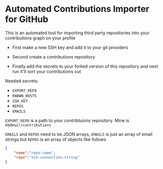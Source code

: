 # Automated Contributions Importer for GitHub

This is an automated tool for importing third party repositories into your contributions graph on your profile

- First make a new SSH key and add it to your git providers

- Second create a contributions repository

- Finally add the secrets to your forked version of this repository and next run it'll sort your contributions out

Needed secrets:

- ``EXPORT_REPO``
- ``KNOWN_HOSTS``
- ``SSH_KEY``
- ``REPOS``
- ``EMAILS``

``EXPORT_REPO`` is a path to your contribtuions repository. Mine is ``ebdmuir/contributions``

``EMAILS`` and ``REPOS`` need to be JSON arrays, ``EMAILS`` is just an array of email strings but ``REPOS`` is an array of objects like follows

~~~ json
{
    "name":"repo-name",
    "repo":"ssh-connection-string"
}
~~~